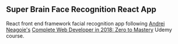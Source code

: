 ## Super Brain Face Recognition React App

React front end framework facial recognition app following [Andrei Neagoie's](https://twitter.com/andreineagoie) [Complete Web Developer in 2018: Zero to Mastery](https://www.udemy.com/the-complete-web-developer-in-2018) Udemy course.